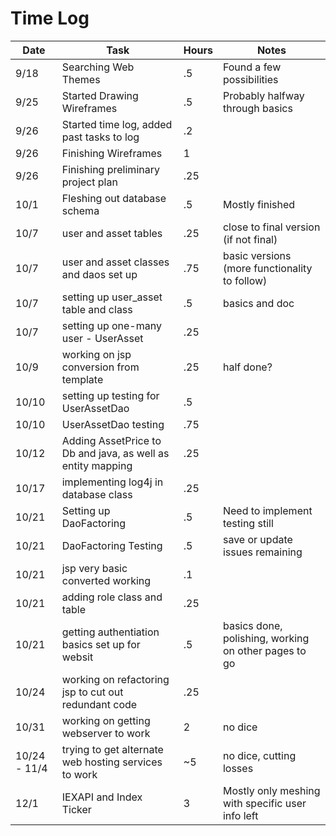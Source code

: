 # Time Log

| Date | Task | Hours | Notes|
|------|------|-------|------|
| 9/18 | Searching Web Themes | .5 | Found a few possibilities | 
| 9/25 | Started Drawing Wireframes | .5 | Probably halfway through basics |
| 9/26 | Started time log, added past tasks to log | .2 | |
| 9/26 | Finishing Wireframes | 1 | |
| 9/26 | Finishing preliminary project plan | .25 | |
| 10/1 | Fleshing out database schema | .5 | Mostly finished |
| 10/7 | user and asset tables | .25 | close to final version (if not final) |
| 10/7 | user and asset classes and daos set up | .75 | basic versions (more functionality to follow) |
| 10/7 | setting up user_asset table and class | .5 | basics and doc |
| 10/7 | setting up one-many user - UserAsset | .25 | |
| 10/9 | working on jsp conversion from template | .25 | half done?|
| 10/10 | setting up testing for UserAssetDao | .5 | |
| 10/10 | UserAssetDao testing | .75 |  |
| 10/12 | Adding AssetPrice to Db and java, as well as entity mapping | .25 | |
| 10/17 | implementing log4j in database class | .25 | |
| 10/21 | Setting up DaoFactoring | .5 | Need to implement testing still | 
| 10/21 | DaoFactoring Testing | .5 | save or update issues remaining| 
| 10/21 | jsp very basic converted working | .1 |
| 10/21 | adding role class and table | .25 |
| 10/21 | getting authentiation basics set up for websit | .5 | basics done, polishing, working on other pages to go |
| 10/24 | working on refactoring jsp to cut out redundant code | .25 | |
| 10/31 | working on getting webserver to work | 2 | no dice |
| 10/24 - 11/4 | trying to get alternate web hosting services to work | ~5 | no dice, cutting losses |
| 12/1 | IEXAPI and Index Ticker | 3 | Mostly only meshing with specific user info left |